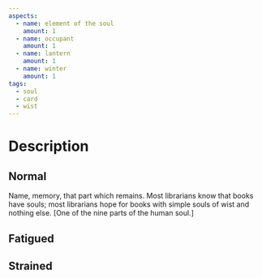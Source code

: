```yaml
---
aspects:
  - name: element of the soul
    amount: 1
  - name: occupant
    amount: 1
  - name: lantern
    amount: 1
  - name: winter
    amount: 1
tags:
  - soul
  - card
  - wist
---
```


# Description

## Normal

Name, memory, that part which remains. Most librarians know that books have souls; most librarians hope for books with simple souls of wist and nothing else. [One of the nine parts of the human soul.]

## Fatigued
## Strained



